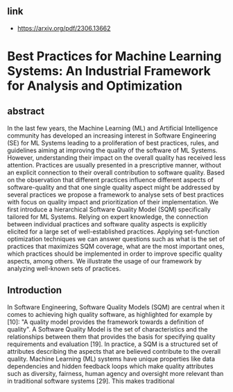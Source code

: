 ## link

- <https://arxiv.org/pdf/2306.13662>

# Best Practices for Machine Learning Systems: An Industrial Framework for Analysis and Optimization

## abstract

In the last few years, the Machine Learning (ML) and Artificial Intelligence community has developed an increasing interest in Software Engineering (SE) for ML Systems leading to a proliferation of best practices, rules, and guidelines aiming at improving the quality of the software of ML Systems. However, understanding their impact on the overall quality has received less attention. Practices are usually presented in a prescriptive manner, without an explicit connection to their overall contribution to software quality. Based on the observation that different practices influence different aspects of software-quality and that one single quality aspect might be addressed by several practices we propose a framework to analyse sets of best practices with focus on quality impact and prioritization of their implementation. We first introduce a hierarchical Software Quality Model (SQM) specifically tailored for ML Systems. Relying on expert knowledge, the connection between individual practices and software quality aspects is explicitly elicited for a large set of well-established practices. Applying set-function optimization techniques we can answer questions such as what is the set of practices that maximizes SQM coverage, what are the most important ones, which practices should be implemented in order to improve specific quality aspects, among others. We illustrate the usage of our framework by analyzing well-known sets of practices.

## Introduction

In Software Engineering, Software Quality Models (SQM) are central when it comes to achieving high quality software, as highlighted for example by [10]: "A quality model provides the framework towards a definition of quality". A Software Quality Model is the set of characteristics and the relationships between them that provides the basis for specifying quality requirements and evaluation [19]. In practice, a SQM is a structured set of attributes describing the aspects that are believed contribute to the overall quality. Machine Learning (ML) systems have unique properties like data dependencies and hidden feedback loops which make quality attributes such as diversity, fairness, human agency and oversight more relevant than in traditional software systems [29]. This makes traditional
